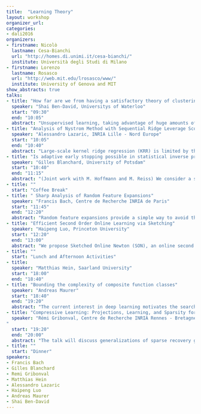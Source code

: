 ```yaml
---
title:  "Learning Theory"
layout: workshop
organizer_url: 
categories:
- dali2016
organizers:
- firstname: Nicolò 
  lastname: Cesa-Bianchi
  url: "http://homes.di.unimi.it/cesa-bianchi/"
  institute: Università degli Studi di Milano 
- firstname: Lorenzo
  lastname: Rosasco
  url: "http://web.mit.edu/lrosasco/www/"
  institute: University of Genova and MIT
show_abstracts: true
talks:
- title: "How far are we from having a satisfactory theory of clustering?"
  speaker: "Shai Ben-David, Universitys of Waterloo"
  start: "09:30"
  end: "10:05"
  abstract: "Unsupervised learning, taking advantage of huge amounts of raw data available, is widely recognized as one of the most important challenges facing machine learning nowadays. For supervised tasks, machine learning theory has been successful in several respects; providing significant understanding of machine learning tasks (in terms of the resources and tools required to address them), insights about the pros and cons of alternative learning paradigms and their parameter settings, and initiating the development of new algorithmic approaches. However, no such successes had been so far achieved in the unsupervised ML domain. I will focus on clustering and discuss two aspects in which theory could be of great use. The first is model selection - how should a user pick an appropriate clustering tool for a given clustering problem and tune up the parameters it requires? The second aspect I will address is the computational complexity of clustering. Once a clustering model (or objective) has been picked, the task becomes an optimization problem. While most of the clustering objective optimization problems are computationally infeasible, they are being carried routinely in practice. I will describe some of the recent attempts to understand this discrepancy."
- title: "Analysis of Nystrom Method with Sequential Ridge Leverage Score Sampling"
  speaker: "Alessandro Lazaric, INRIA Lille - Nord Europe"
  start: "10:05"
  end: "10:40"
  abstract: "Large-scale kernel ridge regression (KRR) is limited by the need to store a large kernel matrix K_t. To avoid storing the entire matrix K_t, Nystrom methods subsample a subset of columns of the kernel matrix, and efficiently find an approximate KRR solution on the reconstructed kernel matrix. The chosen subsampling  distribution in turn affects the statistical and computational tradeoffs. For KRR problems (Rudi et al., 2015; Alaoui and M. Mahoney, 2015) show that a sampling distribution proportional to the \emph{ridge leverage scores} (RLSs) provides strong reconstruction guarantees for the approximated kernel. While exact RLSs are as difficult to compute as a KRR solution, we may be able to approximate them well enough. In this paper, we study KRR problems in a sequential setting and introduce the INK-Estimate algorithm, that incrementally computes the RLSs estimates. INK Estimate maintains a small sketch of K_t, that at each step is used to compute an intermediate estimate of the RLSs. First, our sketch update does not require access to previously seen columns, and therefore a single pass over the kernel matrix is sufficient. Second, the algorithm requires a fixed, small space budget to run dependent only on the effective dimension of the kernel matrix. Finally, our sketch provides strong approximation guarantees on the reconstruction error, and on the statistical risk of the approximate KRR solution at any time, because all our guarantees hold at any intermediate step."
- title: "Is adaptive early stopping possible in statistical inverse problems?"
  speaker: "Gilles Blanchard, University of Potsdam"
  start: "10:40"
  end: "11:15"
  abstract: "(Joint work with M. Hoffmann and M. Reiss) We consider a standard setting of statistical inverse problem, taking the form of the Gaussian sequence model with D observed noisy coefficients. Consider the simple family of ”keep or kill” estimators depending on a cutoff index k_0. For the choice of the cutoff index, there exist a number of well-known methods achieving oracle adaptivity (i.e. data-dependent choice of k_0 whose performance is comparable to the unknown optimal one), such as penalization and Lepski’s method. However, they have in common that the estimators for all values of k_0 have to be computed first and compared to each other in some way. Contrast this to an ”early stopping” approach where we would like to compute iteratively the estimators for k_0= 1, 2, . . . and have to decide to stop at some point without being allowed to compute the following estimators. Is oracle adaptivity possible then? This question is motivated by settings where computing estimators for larger k_0 requires more computational cost; furthermore some form of early stopping is most often used in practice. We propose a precise mathematical formulation of this question and provide upper and lower bounds on what is achievable."
- title: ""
  start: "Coffee Break"
- title: " Sharp Analysis of Random Feature Expansions"
  speaker: "Francis Bach, Centre de Recherche INRIA de Paris"
  start: "11:45"
  end: "12:20"
  abstract: "Random feature expansions provide a simple way to avoid the usual quadratic running-time complexity of kernel methods. In this talk, I will present recent results about the approximation properties of these expansions. In particular, I will provide improved bounds on the number of features needed for a given approximation quality. I will also draw links with the problem of approximating integrals from finite sums, that is, the kernel quadrature problem."
- title: "Efficient Second Order Online Learning via Sketching"
  speaker: "Haipeng Luo, Princeton University"
  start: "12:20"
  end: "13:00"
  abstract: "We propose Sketched Online Newton (SON), an online second order learning algorithm that enjoys substantially improved regret guarantees for ill-conditioned data. SON is an enhanced version of the Online Newton Step, which, via sketching techniques enjoys a linear running time. We further improve the computational complexity to linear in the number of nonzero entries by creating sparse forms of the sketching methods (such as Oja's rule) for top eigenvector extraction. Together, these algorithms eliminate all computational obstacles in previous second order online learning approaches. This is joint work with Alekh Agarwal, Nicolo Cesa-Bianchi and John Langford."
- title: ""
  start: "Lunch and Afternoon Activities"
- title: 
  speaker: "Matthias Hein, Saarland University"
  start: "18:00"
  end: "18:40"
- title: "Bounding the complexity of composite function classes"
  speaker: "Andreas Maurer"
  start: "18:40"
  end: "19:20"
  abstract: "The current interest in deep learning motivates the search for methods to analyze the complexity of layered function classes. The talk presents a general bound on the Gaussian complexity of the composition of vector-valued function classes in terms of  the complexities of the respective components. Applications exhibit the benefits of implicit feature learning in layered models of multi-task learning."
- title: "Compressive Learning: Projections, Learning, and Sparsity for Efficient Data Processing"
  speaker: "Rémi Gribonval, Centre de Recherche INRIA Rennes - Bretagne Atlantique, France
"
  start: "19:20"
  end: "20:00"
  abstract: "The talk will discuss generalizations of sparse recovery guarantees and compressive sensing to the context of machine learning. Assuming some low-dimensional model on the probability distribution of the data, we will see that in certain scenarios it is indeed possible to (randomly) compress a large data- collection into a reduced representation, of size driven by the complexity of the learning task, while preserving the essential information necessary to process it. Two case studies will be given: compressive clustering, and compressive Gaussian Mixture Model estimation, with an illustration on large-scale model-based speaker verification."
- title: ""
  start: "Dinner"
speakers:
- Francis Bach 
- Gilles Blanchard 
- Remi Gribonval
- Matthias Hein 
- Alessandro Lazaric 
- Haipeng Luo 
- Andreas Maurer 
- Shai Ben-David 
---
```

